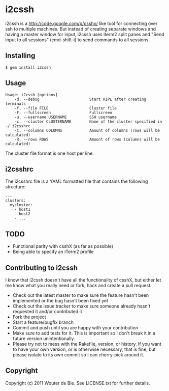 # i2cssh

i2cssh is a http://code.google.com/p/csshx/ like tool for connecting over ssh to multiple machines. But instead of creating separate windows and having
a master window for input, i2cssh uses iterm2 split panes and "Send input to all sessions" (cmd-shift-i) to send commands
to all sessions.

## Installing 

    $ gem install i2cssh

## Usage

    Usage: i2cssh [options]
        -d, --debug                      Start RIPL after creating terminals
        -f, --file FILE                  Cluster file
        -F, --fullscreen                 Fullscreen
        -u, --username USERNAME          SSH username
        -c, --cluster CLUSTERNAME        Name of the cluster specified in ~/.i2csshrc
        -C, --columns COLUMNS            Amount of columns (rows will be calculated)
        -R, --rows ROWS                  Amount of rows (columns will be calculated)

The cluster file format is one host per line.

## i2csshrc

The i2csshrc file is a YAML formatted file that contains the following structure:

    ---
    clusters:
      mycluster:
        - host1
        - host2
        - ...

## TODO

- Functional parity with csshX (as far as possible)
- Being able to specify an iTerm2 profile

## Contributing to i2cssh

I know that i2cssh doesn't have all the functionality of csshX, but either let me know what you really need or 
fork, hack and create a pull request.
 
 * Check out the latest master to make sure the feature hasn't been implemented or the bug hasn't been fixed yet
 * Check out the issue tracker to make sure someone already hasn't requested it and/or contributed it
 * Fork the project
 * Start a feature/bugfix branch
 * Commit and push until you are happy with your contribution
 * Make sure to add tests for it. This is important so I don't break it in a future version unintentionally.
 * Please try not to mess with the Rakefile, version, or history. If you want to have your own version, or is otherwise necessary, that is fine, but please isolate to its own commit so I can cherry-pick around it.

## Copyright

Copyright (c) 2011 Wouter de Bie. See LICENSE.txt for
further details.

